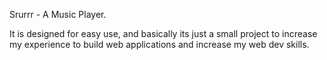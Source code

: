 Srurrr - A Music Player.

It is designed for easy use, and basically its just a small project to increase my experience to build web applications and increase my web dev skills.
